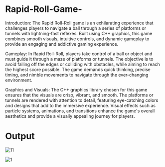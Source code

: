 # Rapid-Roll-Game-

Introduction:
The Rapid Roll-Roll game is an exhilarating experience that challenges players to navigate a ball through a series of platforms or tunnels with lightning-fast reflexes. Built using C++ graphics, this game combines smooth visuals, intuitive controls, and dynamic gameplay to provide an engaging and addictive gaming experience.

Gameplay:
In Rapid Roll-Roll, players take control of a ball or object and must guide it through a maze of platforms or tunnels. The objective is to avoid falling off the edges or colliding with obstacles, while aiming to reach the highest score possible. The game demands quick thinking, precise timing, and nimble movements to navigate through the ever-changing environment.

Graphics and Visuals:
The C++ graphics library chosen for this game ensures that the visuals are crisp, vibrant, and smooth. The platforms or tunnels are rendered with attention to detail, featuring eye-catching colors and designs that add to the immersive experience. Visual effects such as particle systems, animations, and transitions enhance the game's overall aesthetics and provide a visually appealing journey for players.



# Output

![11](https://github.com/dihanhassan/Rapid-Roll-Game-/assets/53794203/81911174-fd40-48bb-809f-f43ccce5a756)



![1](https://github.com/dihanhassan/Rapid-Roll-Game-/assets/53794203/77b01fb6-d079-486c-8a47-a9451b7b2a1a)

